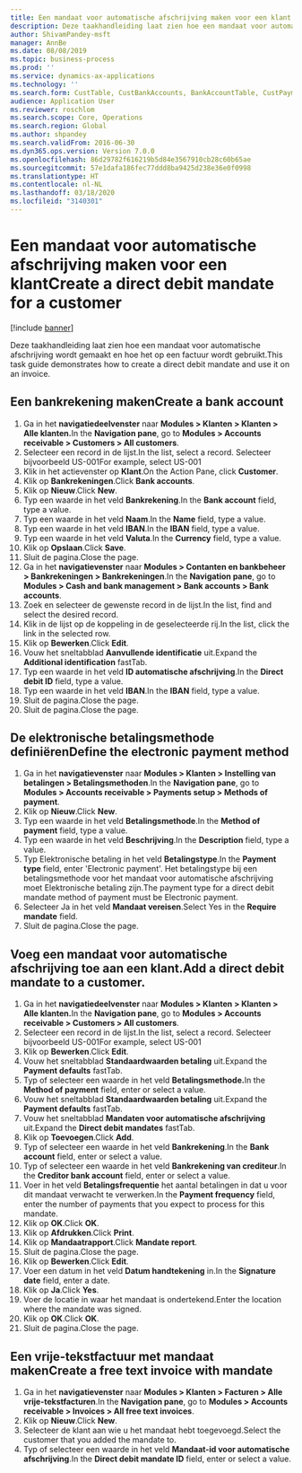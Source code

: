 ```yaml
---
title: Een mandaat voor automatische afschrijving maken voor een klant
description: Deze taakhandleiding laat zien hoe een mandaat voor automatische afschrijving wordt gemaakt en hoe het op een factuur wordt gebruikt.
author: ShivamPandey-msft
manager: AnnBe
ms.date: 08/08/2019
ms.topic: business-process
ms.prod: ''
ms.service: dynamics-ax-applications
ms.technology: ''
ms.search.form: CustTable, CustBankAccounts, BankAccountTable, CustPaymMode, CustDirectDebitMandate, BankAccountTableLookUp, SrsReportViewerForm,  LogisticsAddressCityLookup, CustFreeInvoice, CustTableLookup
audience: Application User
ms.reviewer: roschlom
ms.search.scope: Core, Operations
ms.search.region: Global
ms.author: shpandey
ms.search.validFrom: 2016-06-30
ms.dyn365.ops.version: Version 7.0.0
ms.openlocfilehash: 86d29782f616219b5d84e3567910cb28c60b65ae
ms.sourcegitcommit: 57e1dafa186fec77ddd8ba9425d238e36e0f0998
ms.translationtype: HT
ms.contentlocale: nl-NL
ms.lasthandoff: 03/18/2020
ms.locfileid: "3140301"
---
```

# <a name="create-a-direct-debit-mandate-for-a-customer"></a><span data-ttu-id="476e0-103">Een mandaat voor automatische afschrijving maken voor een klant</span><span class="sxs-lookup"><span data-stu-id="476e0-103">Create a direct debit mandate for a customer</span></span>

[!include [banner](../../includes/banner.md)]

<span data-ttu-id="476e0-104">Deze taakhandleiding laat zien hoe een mandaat voor automatische afschrijving wordt gemaakt en hoe het op een factuur wordt gebruikt.</span><span class="sxs-lookup"><span data-stu-id="476e0-104">This task guide demonstrates how to create a direct debit mandate and use it on an invoice.</span></span>


## <a name="create-a-bank-account"></a><span data-ttu-id="476e0-105">Een bankrekening maken</span><span class="sxs-lookup"><span data-stu-id="476e0-105">Create a bank account</span></span>
1. <span data-ttu-id="476e0-106">Ga in het **navigatiedeelvenster** naar **Modules > Klanten > Klanten > Alle klanten.**</span><span class="sxs-lookup"><span data-stu-id="476e0-106">In the **Navigation pane**, go to **Modules > Accounts receivable > Customers > All customers**.</span></span>
2. <span data-ttu-id="476e0-107">Selecteer een record in de lijst.</span><span class="sxs-lookup"><span data-stu-id="476e0-107">In the list, select a record.</span></span> <span data-ttu-id="476e0-108">Selecteer bijvoorbeeld US-001</span><span class="sxs-lookup"><span data-stu-id="476e0-108">For example, select US-001</span></span>
3. <span data-ttu-id="476e0-109">Klik in het actievenster op **Klant**.</span><span class="sxs-lookup"><span data-stu-id="476e0-109">On the Action Pane, click **Customer**.</span></span>
4. <span data-ttu-id="476e0-110">Klik op **Bankrekeningen**.</span><span class="sxs-lookup"><span data-stu-id="476e0-110">Click **Bank accounts**.</span></span>
5. <span data-ttu-id="476e0-111">Klik op **Nieuw**.</span><span class="sxs-lookup"><span data-stu-id="476e0-111">Click **New**.</span></span>
6. <span data-ttu-id="476e0-112">Typ een waarde in het veld **Bankrekening**.</span><span class="sxs-lookup"><span data-stu-id="476e0-112">In the **Bank account** field, type a value.</span></span>
7. <span data-ttu-id="476e0-113">Typ een waarde in het veld **Naam**.</span><span class="sxs-lookup"><span data-stu-id="476e0-113">In the **Name** field, type a value.</span></span>
8. <span data-ttu-id="476e0-114">Typ een waarde in het veld **IBAN**.</span><span class="sxs-lookup"><span data-stu-id="476e0-114">In the **IBAN** field, type a value.</span></span>
9. <span data-ttu-id="476e0-115">Typ een waarde in het veld **Valuta**.</span><span class="sxs-lookup"><span data-stu-id="476e0-115">In the **Currency** field, type a value.</span></span>
10. <span data-ttu-id="476e0-116">Klik op **Opslaan**.</span><span class="sxs-lookup"><span data-stu-id="476e0-116">Click **Save**.</span></span>
11. <span data-ttu-id="476e0-117">Sluit de pagina.</span><span class="sxs-lookup"><span data-stu-id="476e0-117">Close the page.</span></span>
12. <span data-ttu-id="476e0-118">Ga in het **navigatievenster** naar **Modules > Contanten en bankbeheer > Bankrekeningen > Bankrekeningen**.</span><span class="sxs-lookup"><span data-stu-id="476e0-118">In the **Navigation pane**, go to **Modules > Cash and bank management > Bank accounts > Bank accounts**.</span></span>
13. <span data-ttu-id="476e0-119">Zoek en selecteer de gewenste record in de lijst.</span><span class="sxs-lookup"><span data-stu-id="476e0-119">In the list, find and select the desired record.</span></span>
14. <span data-ttu-id="476e0-120">Klik in de lijst op de koppeling in de geselecteerde rij.</span><span class="sxs-lookup"><span data-stu-id="476e0-120">In the list, click the link in the selected row.</span></span>
15. <span data-ttu-id="476e0-121">Klik op **Bewerken**.</span><span class="sxs-lookup"><span data-stu-id="476e0-121">Click **Edit**.</span></span>
16. <span data-ttu-id="476e0-122">Vouw het sneltabblad **Aanvullende identificatie** uit.</span><span class="sxs-lookup"><span data-stu-id="476e0-122">Expand the **Additional identification** fastTab.</span></span>
17. <span data-ttu-id="476e0-123">Typ een waarde in het veld **ID automatische afschrijving**.</span><span class="sxs-lookup"><span data-stu-id="476e0-123">In the **Direct debit ID** field, type a value.</span></span>
18. <span data-ttu-id="476e0-124">Typ een waarde in het veld **IBAN**.</span><span class="sxs-lookup"><span data-stu-id="476e0-124">In the **IBAN** field, type a value.</span></span>
19. <span data-ttu-id="476e0-125">Sluit de pagina.</span><span class="sxs-lookup"><span data-stu-id="476e0-125">Close the page.</span></span>
20. <span data-ttu-id="476e0-126">Sluit de pagina.</span><span class="sxs-lookup"><span data-stu-id="476e0-126">Close the page.</span></span>

## <a name="define-the-electronic-payment-method"></a><span data-ttu-id="476e0-127">De elektronische betalingsmethode definiëren</span><span class="sxs-lookup"><span data-stu-id="476e0-127">Define the electronic payment method</span></span>
1. <span data-ttu-id="476e0-128">Ga in het **navigatievenster** naar **Modules > Klanten > Instelling van betalingen > Betalingsmethoden**.</span><span class="sxs-lookup"><span data-stu-id="476e0-128">In the **Navigation pane**, go to **Modules > Accounts receivable > Payments setup > Methods of payment**.</span></span>
2. <span data-ttu-id="476e0-129">Klik op **Nieuw**.</span><span class="sxs-lookup"><span data-stu-id="476e0-129">Click **New**.</span></span>
3. <span data-ttu-id="476e0-130">Typ een waarde in het veld **Betalingsmethode**.</span><span class="sxs-lookup"><span data-stu-id="476e0-130">In the **Method of payment** field, type a value.</span></span>
4. <span data-ttu-id="476e0-131">Typ een waarde in het veld **Beschrijving**.</span><span class="sxs-lookup"><span data-stu-id="476e0-131">In the **Description** field, type a value.</span></span>
5. <span data-ttu-id="476e0-132">Typ Elektronische betaling in het veld **Betalingstype**.</span><span class="sxs-lookup"><span data-stu-id="476e0-132">In the **Payment type** field, enter 'Electronic payment'.</span></span> <span data-ttu-id="476e0-133">Het betalingstype bij een betalingsmethode voor het mandaat voor automatische afschrijving moet Elektronische betaling zijn.</span><span class="sxs-lookup"><span data-stu-id="476e0-133">The payment type for a direct debit mandate method of payment must be Electronic payment.</span></span>
6. <span data-ttu-id="476e0-134">Selecteer Ja in het veld **Mandaat vereisen**.</span><span class="sxs-lookup"><span data-stu-id="476e0-134">Select Yes in the **Require mandate** field.</span></span>
7. <span data-ttu-id="476e0-135">Sluit de pagina.</span><span class="sxs-lookup"><span data-stu-id="476e0-135">Close the page.</span></span>

## <a name="add-a-direct-debit-mandate-to-a-customer"></a><span data-ttu-id="476e0-136">Voeg een mandaat voor automatische afschrijving toe aan een klant.</span><span class="sxs-lookup"><span data-stu-id="476e0-136">Add a direct debit mandate to a customer.</span></span>
1. <span data-ttu-id="476e0-137">Ga in het **navigatiedeelvenster** naar **Modules > Klanten > Klanten > Alle klanten.**</span><span class="sxs-lookup"><span data-stu-id="476e0-137">In the **Navigation pane**, go to **Modules > Accounts receivable > Customers > All customers**.</span></span>
2. <span data-ttu-id="476e0-138">Selecteer een record in de lijst.</span><span class="sxs-lookup"><span data-stu-id="476e0-138">In the list, select a record.</span></span> <span data-ttu-id="476e0-139">Selecteer bijvoorbeeld US-001</span><span class="sxs-lookup"><span data-stu-id="476e0-139">For example, select US-001</span></span>
3. <span data-ttu-id="476e0-140">Klik op **Bewerken**.</span><span class="sxs-lookup"><span data-stu-id="476e0-140">Click **Edit**.</span></span>
4. <span data-ttu-id="476e0-141">Vouw het sneltabblad **Standaardwaarden betaling** uit.</span><span class="sxs-lookup"><span data-stu-id="476e0-141">Expand the **Payment defaults** fastTab.</span></span>
5. <span data-ttu-id="476e0-142">Typ of selecteer een waarde in het veld **Betalingsmethode.**</span><span class="sxs-lookup"><span data-stu-id="476e0-142">In the **Method of payment** field, enter or select a value.</span></span>
6. <span data-ttu-id="476e0-143">Vouw het sneltabblad **Standaardwaarden betaling** uit.</span><span class="sxs-lookup"><span data-stu-id="476e0-143">Expand the **Payment defaults** fastTab.</span></span>
7. <span data-ttu-id="476e0-144">Vouw het sneltabblad **Mandaten voor automatische afschrijving** uit.</span><span class="sxs-lookup"><span data-stu-id="476e0-144">Expand the **Direct debit mandates** fastTab.</span></span>
8. <span data-ttu-id="476e0-145">Klik op **Toevoegen**.</span><span class="sxs-lookup"><span data-stu-id="476e0-145">Click **Add**.</span></span>
9. <span data-ttu-id="476e0-146">Typ of selecteer een waarde in het veld **Bankrekening**.</span><span class="sxs-lookup"><span data-stu-id="476e0-146">In the **Bank account** field, enter or select a value.</span></span>
10. <span data-ttu-id="476e0-147">Typ of selecteer een waarde in het veld **Bankrekening van crediteur**.</span><span class="sxs-lookup"><span data-stu-id="476e0-147">In the **Creditor bank account** field, enter or select a value.</span></span>
11. <span data-ttu-id="476e0-148">Voer in het veld **Betalingsfrequentie** het aantal betalingen in dat u voor dit mandaat verwacht te verwerken.</span><span class="sxs-lookup"><span data-stu-id="476e0-148">In the **Payment frequency** field, enter the number of payments that you expect to process for this mandate.</span></span>
12. <span data-ttu-id="476e0-149">Klik op **OK**.</span><span class="sxs-lookup"><span data-stu-id="476e0-149">Click **OK**.</span></span>
13. <span data-ttu-id="476e0-150">Klik op **Afdrukken**.</span><span class="sxs-lookup"><span data-stu-id="476e0-150">Click **Print**.</span></span>
14. <span data-ttu-id="476e0-151">Klik op **Mandaatrapport**.</span><span class="sxs-lookup"><span data-stu-id="476e0-151">Click **Mandate report**.</span></span>
15. <span data-ttu-id="476e0-152">Sluit de pagina.</span><span class="sxs-lookup"><span data-stu-id="476e0-152">Close the page.</span></span>
16. <span data-ttu-id="476e0-153">Klik op **Bewerken**.</span><span class="sxs-lookup"><span data-stu-id="476e0-153">Click **Edit**.</span></span>
17. <span data-ttu-id="476e0-154">Voer een datum in het veld **Datum handtekening** in.</span><span class="sxs-lookup"><span data-stu-id="476e0-154">In the **Signature date** field, enter a date.</span></span>
18. <span data-ttu-id="476e0-155">Klik op **Ja**.</span><span class="sxs-lookup"><span data-stu-id="476e0-155">Click **Yes**.</span></span>
19. <span data-ttu-id="476e0-156">Voer de locatie in waar het mandaat is ondertekend.</span><span class="sxs-lookup"><span data-stu-id="476e0-156">Enter the location where the mandate was signed.</span></span>
20. <span data-ttu-id="476e0-157">Klik op **OK**.</span><span class="sxs-lookup"><span data-stu-id="476e0-157">Click **OK**.</span></span>
21. <span data-ttu-id="476e0-158">Sluit de pagina.</span><span class="sxs-lookup"><span data-stu-id="476e0-158">Close the page.</span></span>

## <a name="create-a-free-text-invoice-with-mandate"></a><span data-ttu-id="476e0-159">Een vrije-tekstfactuur met mandaat maken</span><span class="sxs-lookup"><span data-stu-id="476e0-159">Create a free text invoice with mandate</span></span>
1. <span data-ttu-id="476e0-160">Ga in het **navigatievenster** naar **Modules > Klanten > Facturen > Alle vrije-tekstfacturen**.</span><span class="sxs-lookup"><span data-stu-id="476e0-160">In the **Navigation pane**, go to **Modules > Accounts receivable > Invoices > All free text invoices**.</span></span>
2. <span data-ttu-id="476e0-161">Klik op **Nieuw**.</span><span class="sxs-lookup"><span data-stu-id="476e0-161">Click **New**.</span></span>
3. <span data-ttu-id="476e0-162">Selecteer de klant aan wie u het mandaat hebt toegevoegd.</span><span class="sxs-lookup"><span data-stu-id="476e0-162">Select the customer that you added the mandate to.</span></span>
4. <span data-ttu-id="476e0-163">Typ of selecteer een waarde in het veld **Mandaat-id voor automatische afschrijving**.</span><span class="sxs-lookup"><span data-stu-id="476e0-163">In the **Direct debit mandate ID** field, enter or select a value.</span></span>


